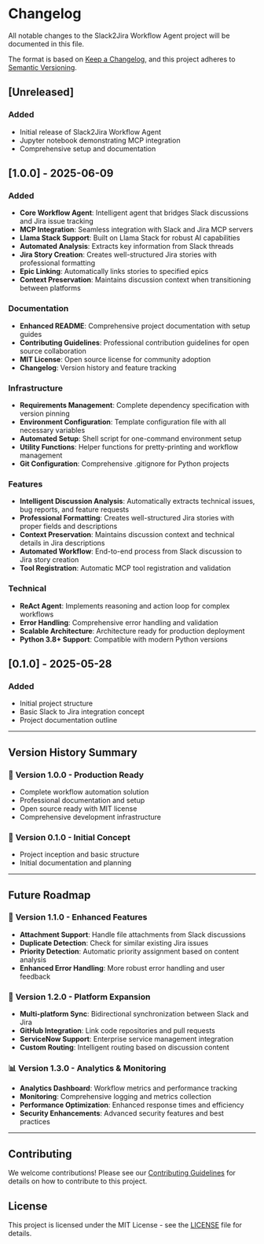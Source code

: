 # Changelog

All notable changes to the Slack2Jira Workflow Agent project will be documented in this file.

The format is based on [Keep a Changelog](https://keepachangelog.com/en/1.0.0/),
and this project adheres to [Semantic Versioning](https://semver.org/spec/v2.0.0.html).

## [Unreleased]

### Added
- Initial release of Slack2Jira Workflow Agent
- Jupyter notebook demonstrating MCP integration
- Comprehensive setup and documentation

## [1.0.0] - 2025-06-09

### Added
- **Core Workflow Agent**: Intelligent agent that bridges Slack discussions and Jira issue tracking
- **MCP Integration**: Seamless integration with Slack and Jira MCP servers
- **Llama Stack Support**: Built on Llama Stack for robust AI capabilities
- **Automated Analysis**: Extracts key information from Slack threads
- **Jira Story Creation**: Creates well-structured Jira stories with professional formatting
- **Epic Linking**: Automatically links stories to specified epics
- **Context Preservation**: Maintains discussion context when transitioning between platforms

### Documentation
- **Enhanced README**: Comprehensive project documentation with setup guides
- **Contributing Guidelines**: Professional contribution guidelines for open source collaboration
- **MIT License**: Open source license for community adoption
- **Changelog**: Version history and feature tracking

### Infrastructure
- **Requirements Management**: Complete dependency specification with version pinning
- **Environment Configuration**: Template configuration file with all necessary variables
- **Automated Setup**: Shell script for one-command environment setup
- **Utility Functions**: Helper functions for pretty-printing and workflow management
- **Git Configuration**: Comprehensive .gitignore for Python projects

### Features
- **Intelligent Discussion Analysis**: Automatically extracts technical issues, bug reports, and feature requests
- **Professional Formatting**: Creates well-structured Jira stories with proper fields and descriptions
- **Context Preservation**: Maintains discussion context and technical details in Jira descriptions
- **Automated Workflow**: End-to-end process from Slack discussion to Jira story creation
- **Tool Registration**: Automatic MCP tool registration and validation

### Technical
- **ReAct Agent**: Implements reasoning and action loop for complex workflows
- **Error Handling**: Comprehensive error handling and validation
- **Scalable Architecture**: Architecture ready for production deployment
- **Python 3.8+ Support**: Compatible with modern Python versions

## [0.1.0] - 2025-05-28

### Added
- Initial project structure
- Basic Slack to Jira integration concept
- Project documentation outline

---

## Version History Summary

### 🎯 **Version 1.0.0** - Production Ready
- Complete workflow automation solution
- Professional documentation and setup
- Open source ready with MIT license
- Comprehensive development infrastructure

### 🌱 **Version 0.1.0** - Initial Concept
- Project inception and basic structure
- Initial documentation and planning

---

## Future Roadmap

### 🔮 **Version 1.1.0** - Enhanced Features
- **Attachment Support**: Handle file attachments from Slack discussions
- **Duplicate Detection**: Check for similar existing Jira issues
- **Priority Detection**: Automatic priority assignment based on content analysis
- **Enhanced Error Handling**: More robust error handling and user feedback

### 🚀 **Version 1.2.0** - Platform Expansion
- **Multi-platform Sync**: Bidirectional synchronization between Slack and Jira
- **GitHub Integration**: Link code repositories and pull requests
- **ServiceNow Support**: Enterprise service management integration
- **Custom Routing**: Intelligent routing based on discussion content

### 📊 **Version 1.3.0** - Analytics & Monitoring
- **Analytics Dashboard**: Workflow metrics and performance tracking
- **Monitoring**: Comprehensive logging and metrics collection
- **Performance Optimization**: Enhanced response times and efficiency
- **Security Enhancements**: Advanced security features and best practices

---

## Contributing

We welcome contributions! Please see our [Contributing Guidelines](CONTRIBUTING.md) for details on how to contribute to this project.

## License

This project is licensed under the MIT License - see the [LICENSE](LICENSE) file for details.